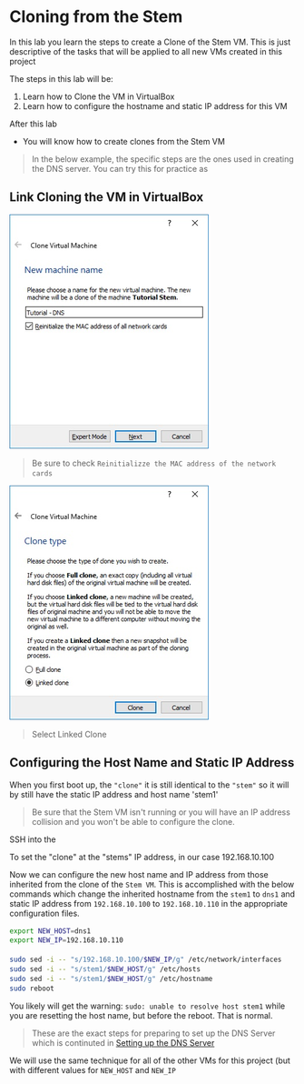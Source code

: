 
# Cloning from the Stem

In this lab you learn the steps to create a Clone of the Stem VM.  This is just descriptive of the tasks that will be applied to all new VMs created in this project

The steps in this lab will be:

1. Learn how to Clone the VM in VirtualBox
2. Learn how to configure the hostname and static IP address for this VM

After this lab 

* You will know how to create clones from the Stem VM

> In the below example, the specific steps are the ones used in creating the DNS server.   You can try this for practice as 



## Link Cloning the VM in VirtualBox

![[Cloning a VM]](https://raw.githubusercontent.com/GerrySeidman/rectangles/tutorial/images/cloneVM.jpg "Cloning a VM")
> Be sure to check `Reinitializze the MAC address of the network cards`

![[Clone Type]](https://raw.githubusercontent.com/GerrySeidman/rectangles/tutorial/images/cloneType.jpg "Clone Type")
> Select Linked Clone


## Configuring the Host Name and Static IP Address

When you first boot up, the `"clone"` it is still identical to the `"stem"` so it will by still have the static IP address and host name 'stem1'

> Be sure that the Stem VM isn't running or you will have an IP address collision and you won't be able to configure the clone.

SSH into the 

To set the "clone" at the "stems" IP address, in our case 192.168.10.100

Now we can configure the new host name and IP address from those inherited from the clone of the `Stem VM`.    This is accomplished with the below commands which change the inherited hostname from the `stem1` to `dns1` and static IP address from `192.168.10.100` to  `192.168.10.110` in the appropriate configuration files.  

``` bash
export NEW_HOST=dns1
export NEW_IP=192.168.10.110

sudo sed -i -- "s/192.168.10.100/$NEW_IP/g" /etc/network/interfaces
sudo sed -i -- "s/stem1/$NEW_HOST/g" /etc/hosts
sudo sed -i -- "s/stem1/$NEW_HOST/g" /etc/hostname
sudo reboot
```

You likely will get the warning: `sudo: unable to resolve host stem1`  while you are resetting the host name, but before the reboot.  That is normal.

> These are the exact steps for preparing to set up the DNS Server which is continuted in  [Setting up the DNS Server](dnsServer.md)

We will use the same technique for all of the other VMs for this project  (but with different values for `NEW_HOST` and `NEW_IP`
<!--stackedit_data:
eyJoaXN0b3J5IjpbLTgyMzU3NjE0M119
-->